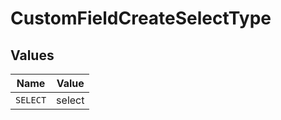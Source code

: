 # CustomFieldCreateSelectType


## Values

| Name     | Value    |
| -------- | -------- |
| `SELECT` | select   |